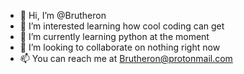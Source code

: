 - 👋 Hi, I’m @Brutheron
- 👀 I’m interested learning how cool coding can get
- 🌱 I’m currently learning python at the moment
- 💞️ I’m looking to collaborate on nothing right now
- 📫 You can reach me at Brutheron@protonmail.com

<!---
Brutheron/Brutheron is a ✨ special ✨ repository because its `README.md` (this file) appears on your GitHub profile.
You can click the Preview link to take a look at your changes.
--->
